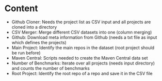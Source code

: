 # Content

* Github Cloner: Needs the project list as CSV input and all projects are cloned into a directory
* CSV Merger: Merge different CSV datasets into one (column merging)
* Github: Download meta information from Github (needs a txt file as input which defines the projects)
* Main Project: Identify the main repos in the dataset (root project should be run before)
* Maven Central: Scripts needed to create the Maven Central data set
* Number of Benchmarks: Iterate over all projects (needs input directory) and counts the number of benchmarks
* Root Project: Identify the root repo of a repo and save it in the CSV file